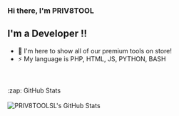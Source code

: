 ### Hi there, I'm PRIV8TOOL

## I'm a Developer !!

- 🔭 I'm here to show all of our premium tools on store!
- ⚡ My language is PHP, HTML, JS, PYTHON, BASH


<br />
<br />

<summary>:zap: GitHub Stats</summary>
<br />

<img align="left" alt="PRIV8TOOLSL's GitHub Stats" src="https://github-readme-stats.vercel.app/api?username=PRIV8TOOL&show_icons=true&theme=dracula&hide_border=true" />
